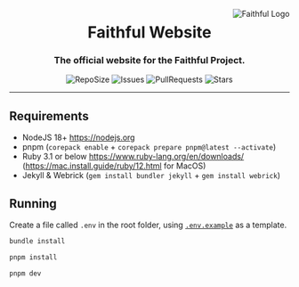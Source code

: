 <a href="https://faithfulpack.net/" target="_blank"><img src="https://github.com/Faithful-Resource-Pack/Branding/blob/main/logos/transparent/256/plain_logo.png?raw=true" alt="Faithful Logo" align="right"></a>
<div align="center">
  <h1>Faithful Website</h1>
  <h3>The official website for the Faithful Project.</h3>

  ![RepoSize](https://img.shields.io/github/repo-size/Faithful-Resource-Pack/Website?style=flat-square)
  ![Issues](https://img.shields.io/github/issues/Faithful-Resource-Pack/Website?style=flat-square)
  ![PullRequests](https://img.shields.io/github/issues-pr/Faithful-Resource-Pack/Website?style=flat-square)
  ![Stars](https://img.shields.io/github/stars/Faithful-Resource-Pack/Website?style=flat-square)
</div>

---

## Requirements
- NodeJS 18+ https://nodejs.org
- pnpm (`corepack enable` + `corepack prepare pnpm@latest --activate`)
- Ruby 3.1 or below https://www.ruby-lang.org/en/downloads/ (https://mac.install.guide/ruby/12.html for MacOS)
- Jekyll & Webrick (`gem install bundler jekyll` + `gem install webrick`)

## Running

Create a file called `.env` in the root folder, using [`.env.example`](.env.example) as a template.

```bash
bundle install
```

```bash
pnpm install
```

```bash
pnpm dev
```
